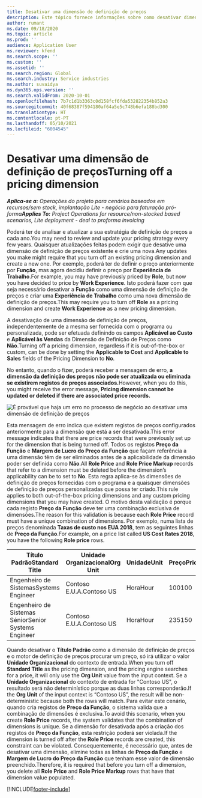 ```yaml
---
title: Desativar uma dimensão de definição de preços
description: Este tópico fornece informações sobre como desativar dimensões de definição de preço.
author: rumant
ms.date: 09/18/2020
ms.topic: article
ms.prod: ''
audience: Application User
ms.reviewer: kfend
ms.search.scope: ''
ms.custom: ''
ms.assetid: ''
ms.search.region: Global
ms.search.industry: Service industries
ms.author: suvaidya
ms.dyn365.ops.version: ''
ms.search.validFrom: 2020-10-01
ms.openlocfilehash: 7b7c1d1b3363c0d158fcf6fda532822354b852a3
ms.sourcegitcommit: 40f68387f594180af64a5e5c748b6efa188bd300
ms.translationtype: HT
ms.contentlocale: pt-PT
ms.lasthandoff: 05/10/2021
ms.locfileid: "6004545"
---
```

# <a name="turning-off-a-pricing-dimension"></a><span data-ttu-id="674d9-103">Desativar uma dimensão de definição de preços</span><span class="sxs-lookup"><span data-stu-id="674d9-103">Turning off a pricing dimension</span></span>

<span data-ttu-id="674d9-104">_**Aplica-se a:** Operações do projeto para cenários baseados em recursos/sem stock, implantação Lite - negócio para faturação pró-forma_</span><span class="sxs-lookup"><span data-stu-id="674d9-104">_**Applies To:** Project Operations for resource/non-stocked based scenarios, Lite deployment - deal to proforma invoicing_</span></span>

<span data-ttu-id="674d9-105">Poderá ter de analisar e atualizar a sua estratégia de definição de preços a cada ano.</span><span class="sxs-lookup"><span data-stu-id="674d9-105">You may need to review and update your pricing strategy every few years.</span></span> <span data-ttu-id="674d9-106">Quaisquer atualizações feitas podem exigir que desative uma dimensão de definição de preços existente e crie uma nova.</span><span class="sxs-lookup"><span data-stu-id="674d9-106">Any updates you make might require that you turn off an existing pricing dimension and create a new one.</span></span> <span data-ttu-id="674d9-107">Por exemplo, poderá ter de definir o preço anteriormente por **Função**, mas agora decidiu definir o preço por **Experiência de Trabalho**.</span><span class="sxs-lookup"><span data-stu-id="674d9-107">For example, you may have previously priced by **Role**, but now you have decided to price by **Work Experience**.</span></span> <span data-ttu-id="674d9-108">Isto poderá fazer com que seja necessário desativar a **Função** como uma dimensão de definição de preços e criar uma **Experiência de Trabalho** como uma nova dimensão de definição de preços.</span><span class="sxs-lookup"><span data-stu-id="674d9-108">This may require you to turn off **Role** as a pricing dimension and create **Work Experience** as a new pricing dimension.</span></span> 

<span data-ttu-id="674d9-109">A desativação de uma dimensão de definição de preços, independentemente de a mesma ser fornecida com o programa ou personalizada, pode ser efetuada definindo os campos **Aplicável ao Custo** e **Aplicável às Vendas** da Dimensão de Definição de Preços como **Não**.</span><span class="sxs-lookup"><span data-stu-id="674d9-109">Turning off a pricing dimension, regardless if it is out-of-the-box or custom, can be done by setting the **Applicable to Cost** and **Applicable to Sales** fields of the Pricing Dimension to **No**.</span></span>

<span data-ttu-id="674d9-110">No entanto, quando o fizer, poderá receber a mensagem de erro, **a dimensão da definição dos preços não pode ser atualizada ou eliminada se existirem registos de preços associados.**</span><span class="sxs-lookup"><span data-stu-id="674d9-110">However, when you do this, you might receive the error message, **Pricing dimension cannot be updated or deleted if there are associated price records.**</span></span>

![É provável que haja um erro no processo de negócio ao desativar uma dimensão de definição de preços](media/Business-Process-Error.png)

<span data-ttu-id="674d9-112">Esta mensagem de erro indica que existem registos de preços configurados anteriormente para a dimensão que está a ser desativada.</span><span class="sxs-lookup"><span data-stu-id="674d9-112">This error message indicates that there are price records that were previously set up for the dimension that is being turned off.</span></span> <span data-ttu-id="674d9-113">Todos os registos **Preço da Função** e **Margem de Lucro do Preço da Função** que façam referência a uma dimensão têm de ser eliminados antes de a aplicabilidade da dimensão poder ser definida como **Não**.</span><span class="sxs-lookup"><span data-stu-id="674d9-113">All **Role Price** and **Role Price Markup** records that refer to a dimension must be deleted before the dimension’s applicability can be to set to **No**.</span></span> <span data-ttu-id="674d9-114">Esta regra aplica-se às dimensões de definição de preços fornecidas com o programa e a quaisquer dimensões de definição de preços personalizadas que possa ter criado.</span><span class="sxs-lookup"><span data-stu-id="674d9-114">This rule applies to both out-of-the-box pricing dimensions and any custom pricing dimensions that you may have created.</span></span> <span data-ttu-id="674d9-115">O motivo desta validação é porque cada registo **Preço da Função** deve ter uma combinação exclusiva de dimensões.</span><span class="sxs-lookup"><span data-stu-id="674d9-115">The reason for this validation is because each **Role Price** record must have a unique combination of dimensions.</span></span> <span data-ttu-id="674d9-116">Por exemplo, numa lista de preços denominada **Taxas de custo nos EUA 2018**, tem as seguintes linhas de **Preço da Função**.</span><span class="sxs-lookup"><span data-stu-id="674d9-116">For example, on a price list called **US Cost Rates 2018**, you have the following **Role price** rows.</span></span> 

| <span data-ttu-id="674d9-117">Título Padrão</span><span class="sxs-lookup"><span data-stu-id="674d9-117">Standard Title</span></span>         | <span data-ttu-id="674d9-118">Unidade Organizacional</span><span class="sxs-lookup"><span data-stu-id="674d9-118">Org Unit</span></span>    |<span data-ttu-id="674d9-119">Unidade</span><span class="sxs-lookup"><span data-stu-id="674d9-119">Unit</span></span>   |<span data-ttu-id="674d9-120">Preço</span><span class="sxs-lookup"><span data-stu-id="674d9-120">Price</span></span>  |<span data-ttu-id="674d9-121">Moeda</span><span class="sxs-lookup"><span data-stu-id="674d9-121">Currency</span></span>  |
| -----------------------|-------------|-------|-------|----------|
| <span data-ttu-id="674d9-122">Engenheiro de Sistemas</span><span class="sxs-lookup"><span data-stu-id="674d9-122">Systems Engineer</span></span>|<span data-ttu-id="674d9-123">Contoso E.U.A.</span><span class="sxs-lookup"><span data-stu-id="674d9-123">Contoso US</span></span>|<span data-ttu-id="674d9-124">Hora</span><span class="sxs-lookup"><span data-stu-id="674d9-124">Hour</span></span>| <span data-ttu-id="674d9-125">100</span><span class="sxs-lookup"><span data-stu-id="674d9-125">100</span></span>|<span data-ttu-id="674d9-126">USD</span><span class="sxs-lookup"><span data-stu-id="674d9-126">USD</span></span>|
| <span data-ttu-id="674d9-127">Engenheiro de Sistemas Sénior</span><span class="sxs-lookup"><span data-stu-id="674d9-127">Senior Systems Engineer</span></span>|<span data-ttu-id="674d9-128">Contoso E.U.A.</span><span class="sxs-lookup"><span data-stu-id="674d9-128">Contoso US</span></span>|<span data-ttu-id="674d9-129">Hora</span><span class="sxs-lookup"><span data-stu-id="674d9-129">Hour</span></span>| <span data-ttu-id="674d9-130">235</span><span class="sxs-lookup"><span data-stu-id="674d9-130">150</span></span>| <span data-ttu-id="674d9-131">USD</span><span class="sxs-lookup"><span data-stu-id="674d9-131">USD</span></span>|


<span data-ttu-id="674d9-132">Quando desativar o **Título Padrão** como a dimensão de definição de preços e o motor de definição de preços procurar um preço, só irá utilizar o valor **Unidade Organizacional** do contexto de entrada.</span><span class="sxs-lookup"><span data-stu-id="674d9-132">When you turn off **Standard Title** as the pricing dimension, and the pricing engine searches for a price, it will only use the **Org Unit** value from the input context.</span></span> <span data-ttu-id="674d9-133">Se a **Unidade Organizacional** do contexto de entrada for "Contoso US", o resultado será não determinístico porque as duas linhas corresponderão.</span><span class="sxs-lookup"><span data-stu-id="674d9-133">If the **Org Unit** of the input context is “Contoso US”, the result will be non-deterministic because both the rows will match.</span></span> <span data-ttu-id="674d9-134">Para evitar este cenário, quando cria registos de **Preço da Função**, o sistema valida que a combinação de dimensões é exclusiva.</span><span class="sxs-lookup"><span data-stu-id="674d9-134">To avoid this scenario, when you create **Role Price** records, the system validates that the combination of dimensions is unique.</span></span> <span data-ttu-id="674d9-135">Se a dimensão for desativada após a criação dos registos de **Preço da Função**, esta restrição poderá ser violada.</span><span class="sxs-lookup"><span data-stu-id="674d9-135">If the dimension is turned off after the **Role Price** records are created, this constraint can be violated.</span></span> <span data-ttu-id="674d9-136">Consequentemente, é necessário que, antes de desativar uma dimensão, elimine todas as linhas de **Preço da Função** e **Margem de Lucro do Preço da Função** que tenham esse valor de dimensão preenchido.</span><span class="sxs-lookup"><span data-stu-id="674d9-136">Therefore, it is required that before you turn off a dimension, you delete all **Role Price** and **Role Price Markup** rows that have that dimension value populated.</span></span>


[!INCLUDE[footer-include](../includes/footer-banner.md)]
